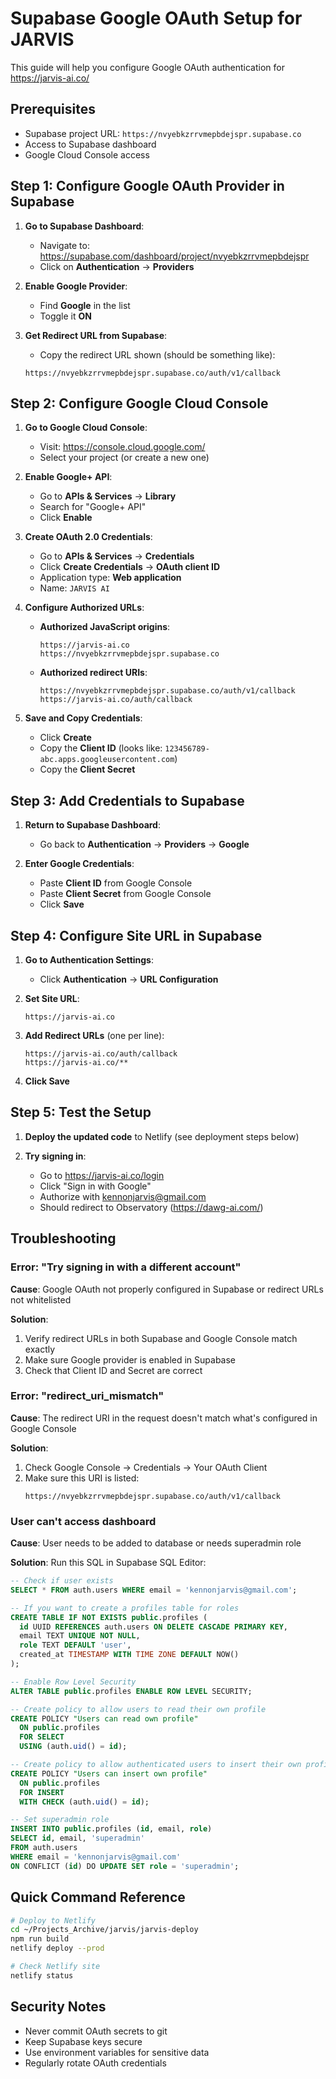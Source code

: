 # Supabase Google OAuth Setup for JARVIS

This guide will help you configure Google OAuth authentication for https://jarvis-ai.co/

## Prerequisites

- Supabase project URL: `https://nvyebkzrrvmepbdejspr.supabase.co`
- Access to Supabase dashboard
- Google Cloud Console access

## Step 1: Configure Google OAuth Provider in Supabase

1. **Go to Supabase Dashboard**:
   - Navigate to: https://supabase.com/dashboard/project/nvyebkzrrvmepbdejspr
   - Click on **Authentication** → **Providers**

2. **Enable Google Provider**:
   - Find **Google** in the list
   - Toggle it **ON**

3. **Get Redirect URL from Supabase**:
   - Copy the redirect URL shown (should be something like):
   ```
   https://nvyebkzrrvmepbdejspr.supabase.co/auth/v1/callback
   ```

## Step 2: Configure Google Cloud Console

1. **Go to Google Cloud Console**:
   - Visit: https://console.cloud.google.com/
   - Select your project (or create a new one)

2. **Enable Google+ API**:
   - Go to **APIs & Services** → **Library**
   - Search for "Google+ API"
   - Click **Enable**

3. **Create OAuth 2.0 Credentials**:
   - Go to **APIs & Services** → **Credentials**
   - Click **Create Credentials** → **OAuth client ID**
   - Application type: **Web application**
   - Name: `JARVIS AI`

4. **Configure Authorized URLs**:
   - **Authorized JavaScript origins**:
     ```
     https://jarvis-ai.co
     https://nvyebkzrrvmepbdejspr.supabase.co
     ```

   - **Authorized redirect URIs**:
     ```
     https://nvyebkzrrvmepbdejspr.supabase.co/auth/v1/callback
     https://jarvis-ai.co/auth/callback
     ```

5. **Save and Copy Credentials**:
   - Click **Create**
   - Copy the **Client ID** (looks like: `123456789-abc.apps.googleusercontent.com`)
   - Copy the **Client Secret**

## Step 3: Add Credentials to Supabase

1. **Return to Supabase Dashboard**:
   - Go back to **Authentication** → **Providers** → **Google**

2. **Enter Google Credentials**:
   - Paste **Client ID** from Google Console
   - Paste **Client Secret** from Google Console
   - Click **Save**

## Step 4: Configure Site URL in Supabase

1. **Go to Authentication Settings**:
   - Click **Authentication** → **URL Configuration**

2. **Set Site URL**:
   ```
   https://jarvis-ai.co
   ```

3. **Add Redirect URLs** (one per line):
   ```
   https://jarvis-ai.co/auth/callback
   https://jarvis-ai.co/**
   ```

4. **Click Save**

## Step 5: Test the Setup

1. **Deploy the updated code** to Netlify (see deployment steps below)

2. **Try signing in**:
   - Go to https://jarvis-ai.co/login
   - Click "Sign in with Google"
   - Authorize with kennonjarvis@gmail.com
   - Should redirect to Observatory (https://dawg-ai.com/)

## Troubleshooting

### Error: "Try signing in with a different account"

**Cause**: Google OAuth not properly configured in Supabase or redirect URLs not whitelisted

**Solution**:
1. Verify redirect URLs in both Supabase and Google Console match exactly
2. Make sure Google provider is enabled in Supabase
3. Check that Client ID and Secret are correct

### Error: "redirect_uri_mismatch"

**Cause**: The redirect URI in the request doesn't match what's configured in Google Console

**Solution**:
1. Check Google Console → Credentials → Your OAuth Client
2. Make sure this URI is listed:
   ```
   https://nvyebkzrrvmepbdejspr.supabase.co/auth/v1/callback
   ```

### User can't access dashboard

**Cause**: User needs to be added to database or needs superadmin role

**Solution**:
Run this SQL in Supabase SQL Editor:
```sql
-- Check if user exists
SELECT * FROM auth.users WHERE email = 'kennonjarvis@gmail.com';

-- If you want to create a profiles table for roles
CREATE TABLE IF NOT EXISTS public.profiles (
  id UUID REFERENCES auth.users ON DELETE CASCADE PRIMARY KEY,
  email TEXT UNIQUE NOT NULL,
  role TEXT DEFAULT 'user',
  created_at TIMESTAMP WITH TIME ZONE DEFAULT NOW()
);

-- Enable Row Level Security
ALTER TABLE public.profiles ENABLE ROW LEVEL SECURITY;

-- Create policy to allow users to read their own profile
CREATE POLICY "Users can read own profile"
  ON public.profiles
  FOR SELECT
  USING (auth.uid() = id);

-- Create policy to allow authenticated users to insert their own profile
CREATE POLICY "Users can insert own profile"
  ON public.profiles
  FOR INSERT
  WITH CHECK (auth.uid() = id);

-- Set superadmin role
INSERT INTO public.profiles (id, email, role)
SELECT id, email, 'superadmin'
FROM auth.users
WHERE email = 'kennonjarvis@gmail.com'
ON CONFLICT (id) DO UPDATE SET role = 'superadmin';
```

## Quick Command Reference

```bash
# Deploy to Netlify
cd ~/Projects_Archive/jarvis/jarvis-deploy
npm run build
netlify deploy --prod

# Check Netlify site
netlify status
```

## Security Notes

- Never commit OAuth secrets to git
- Keep Supabase keys secure
- Use environment variables for sensitive data
- Regularly rotate OAuth credentials
